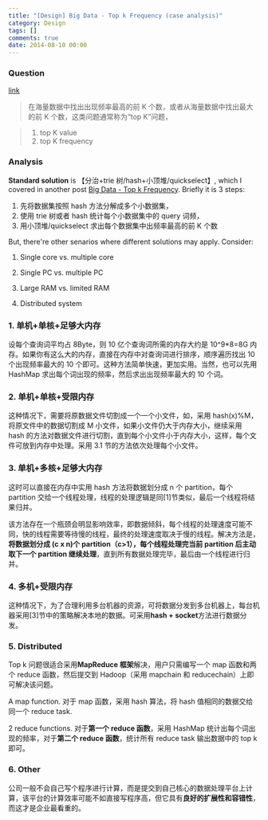 ```yaml
---
title: "[Design] Big Data - Top k Frequency (case analysis)"
category: Design
tags: []
comments: true
date: 2014-08-10 00:00
---
```



### Question

[link](http://dongxicheng.org/big-data/select-ten-from-billions/)

> 在海量数据中找出出现频率最高的前 K 个数，或者从海量数据中找出最大的前 K 个数，这类问题通常称为“top K”问题，

> 1. top K value
> 1. top K frequency

### Analysis

**Standard solution** is 【分治+trie 树/hash+小顶堆/quickselect】, which I covered in another post [Big Data - Top k Frequency](/design/2014-07-25-big-data-Top-k-frequency). Briefly it is 3 steps:

1. 先将数据集按照 hash 方法分解成多个小数据集，
1. 使用 trie 树或者 hash 统计每个小数据集中的 query 词频，
1. 用小顶堆/quickselect 求出每个数据集中出频率最高的前 K 个数

But, there're other senarios where different solutions may apply. Consider:

1. Single core vs. multiple core

1. Single PC vs. multiple PC

1. Large RAM vs. limited RAM

1. Distributed system

### 1. 单机+单核+足够大内存

设每个查询词平均占 8Byte，则 10 亿个查询词所需的内存大约是 10^9\*8=8G 内存。如果你有这么大的内存，直接在内存中对查询词进行排序，顺序遍历找出 10 个出现频率最大的 10 个即可。这种方法简单快速，更加实用。当然，也可以先用 HashMap 求出每个词出现的频率，然后求出出现频率最大的 10 个词。

### 2. 单机+单核+受限内存

这种情况下，需要将原数据文件切割成一个一个小文件，如，采用 hash(x)%M，将原文件中的数据切割成 M 小文件，如果小文件仍大于内存大小，继续采用 hash 的方法对数据文件进行切割，直到每个小文件小于内存大小，这样，每个文件可放到内存中处理。采用 3.1 节的方法依次处理每个小文件。

### 3. 单机+多核+足够大内存

这时可以直接在内存中实用 hash 方法将数据划分成 n 个 partition，每个 partition 交给一个线程处理，线程的处理逻辑是同[1]节类似，最后一个线程将结果归并。

该方法存在一个瓶颈会明显影响效率，即数据倾斜，每个线程的处理速度可能不同，快的线程需要等待慢的线程，最终的处理速度取决于慢的线程。解决方法是，**将数据划分成 (c x n)个 partition（c>1），每个线程处理完当前 partition 后主动取下一个 partition 继续处理**，直到所有数据处理完毕，最后由一个线程进行归并。

### 4. 多机+受限内存

这种情况下，为了合理利用多台机器的资源，可将数据分发到多台机器上，每台机器采用[3]节中的策略解决本地的数据。可采用**hash + socket**方法进行数据分发。

### 5. Distributed

Top k 问题很适合采用**MapReduce 框架**解决，用户只需编写一个 map 函数和两个 reduce 函数，然后提交到 Hadoop（采用 mapchain 和 reducechain）上即可解决该问题。

A map function. 对于 map 函数，采用 hash 算法，将 hash 值相同的数据交给同一个 reduce task.

2 reduce functions. 对于**第一个 reduce 函数**，采用 HashMap 统计出每个词出现的频率，对于**第二个 reduce 函数**，统计所有 reduce task 输出数据中的 top k 即可。

### 6. Other

公司一般不会自己写个程序进行计算，而是提交到自己核心的数据处理平台上计算，该平台的计算效率可能不如直接写程序高，但它具有**良好的扩展性和容错性**，而这才是企业最看重的。
